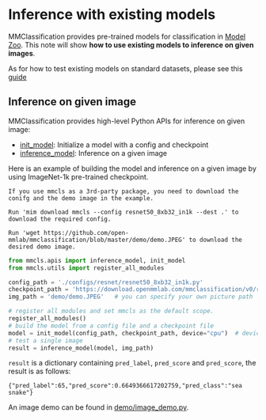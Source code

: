 # Inference with existing models

MMClassification provides pre-trained models for classification in [Model Zoo](../model_zoo.md).
This note will show **how to use existing models to inference on given images**.

As for how to test existing models on standard datasets, please see this [guide](./train_test.md#Test)

## Inference on given image

MMClassification provides high-level Python APIs for inference on given image:

- [init_model](https://mmclassification.readthedocs.io/en/1.x/api/mmcls.apis.init_model.html#mmcls.apis.init_model): Initialize a model with a config and checkpoint
- [inference_model](https://mmclassification.readthedocs.io/en/latest/api/mmcls.apis.init_model.html#mmcls.apis.inference_model): Inference on a given image

Here is an example of building the model and inference on a given image by using ImageNet-1k pre-trained checkpoint.

```{note}
If you use mmcls as a 3rd-party package, you need to download the conifg and the demo image in the example.

Run 'mim download mmcls --config resnet50_8xb32_in1k --dest .' to download the required config.

Run 'wget https://github.com/open-mmlab/mmclassification/blob/master/demo/demo.JPEG' to download the desired demo image.
```

```python
from mmcls.apis import inference_model, init_model
from mmcls.utils import register_all_modules

config_path = './configs/resnet/resnet50_8xb32_in1k.py'
checkpoint_path = 'https://download.openmmlab.com/mmclassification/v0/resnet/resnet50_8xb32_in1k_20210831-ea4938fc.pth' # can be a local path
img_path = 'demo/demo.JPEG'   # you can specify your own picture path

# register all modules and set mmcls as the default scope.
register_all_modules()
# build the model from a config file and a checkpoint file
model = init_model(config_path, checkpoint_path, device="cpu")  # device can be 'cuda:0'
# test a single image
result = inference_model(model, img_path)
```

`result` is a dictionary containing `pred_label`, `pred_score` and `pred_score`, the result is as follows:

```text
{"pred_label":65,"pred_score":0.6649366617202759,"pred_class":"sea snake"}
```

An image demo can be found in [demo/image_demo.py](https://github.com/open-mmlab/mmclassification/blob/1.x/demo/image_demo.py).
